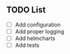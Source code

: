 ## TODO List


- [ ] Add configuration
- [ ] Add proper logging
- [ ] Add helmcharts
- [ ] Add tests
